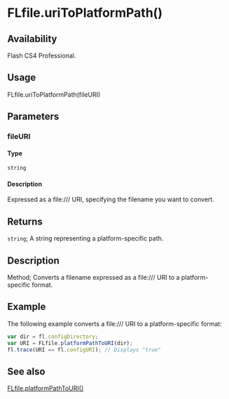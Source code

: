 # FLfile.uriToPlatformPath()

## Availability

Flash CS4 Professional.

## Usage

FLfile.uriToPlatformPath(fileURI)

## Parameters

### **fileURI**

#### Type

```typescript
string
```

#### Description

Expressed as a file:/// URI, specifying the filename you want to convert.

## Returns

`string`; A string representing a platform-specific path.

## Description

Method; Converts a filename expressed as a file:/// URI to a platform-specific format.

## Example

The following example converts a file:/// URI to a platform-specific format:

```javascript
var dir = fl.configDirectory;
var URI = FLfile.platformPathToURI(dir);
fl.trace(URI == fl.configURI); // Displays "true"
```

## See also

[FLfile.platformPathToURI()](../FLfile_object/FLfile10.md)
